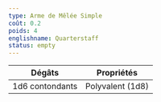 ```yaml
---
type: Arme de Mêlée Simple
coût: 0.2
poids: 4
englishname: Quarterstaff
status: empty
---
```

| Dégâts          | Propriétés       |
| --------------- | ---------------- |
| 1d6 contondants | Polyvalent (1d8) |